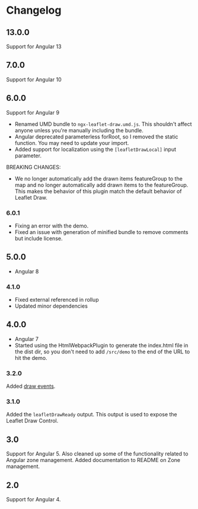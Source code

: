 # Changelog

## 13.0.0
Support for Angular 13

## 7.0.0
Support for Angular 10

## 6.0.0
Support for Angular 9

- Renamed UMD bundle to `ngx-leaflet-draw.umd.js`. This shouldn't affect anyone unless you're manually including the bundle.
- Angular deprecated parameterless forRoot, so I removed the static function. You may need to update your import.
- Added support for localization using the `[leafletDrawLocal]` input parameter.

BREAKING CHANGES:
- We no longer automatically add the drawn items featureGroup to the map and no longer automatically add drawn items to the featureGroup. This makes the behavior of this plugin match the default behavior of Leaflet Draw.

### 6.0.1
- Fixing an error with the demo.
- Fixed an issue with generation of minified bundle to remove comments but include license.

## 5.0.0
- Angular 8

### 4.1.0
- Fixed external referenced in rollup
- Updated minor dependencies

## 4.0.0
- Angular 7
- Started using the HtmlWebpackPlugin to generate the index.html file in the dist dir, so you don't need to add `/src/demo` to the end of the URL to hit the demo.

### 3.2.0
Added [draw events](#draw-events).

### 3.1.0
Added the ```leafletDrawReady``` output. This output is used to expose the Leaflet Draw Control.

## 3.0
Support for Angular 5. Also cleaned up some of the functionality related to Angular zone management.
Added documentation to README on Zone management.

## 2.0
Support for Angular 4.
